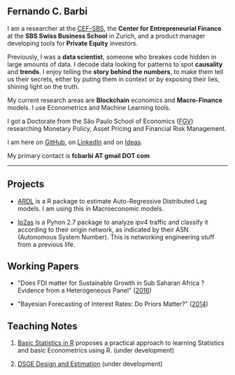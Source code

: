 
## Fernando C. Barbi

I am a researcher at the [CEF-SBS](https://www.sbs.edu/community/center-for-entrepreneurial-finance/), the **Center for Entrepreneurial Finance** at the **SBS Swiss Business School** in Zurich, and a product manager developing tools for **Private Equity** investors. 

Previously, I was a **data scientist**, someone who breakes code hidden in large amounts of data. I decode data looking for patterns to spot **causality** and **trends**. 
I enjoy telling the **story behind the numbers**, to make them tell us their secrets, 
either by puting them in context or by exposing their lies, shining light on the truth.

My current research areas are **Blockchain** economics and **Macro-Finance** models. I use Econometrics and Machine Learning tools.  

I got a Doctorate from the São Paulo School of Economics ([FGV](http://economics-sp.fgv.br/)) researching Monetary Policy, Asset Pricing and Financial Risk Management. 

I am here on [GitHub](https://github.com/fcbarbi), on [LinkedIn](https://www.linkedin.com/in/fcbarbi/) and on [Ideas](https://ideas.repec.org/f/pba724.html).

My primary contact is **fcbarbi AT gmail DOT com**

---

Projects 
--------

* [ARDL](https://github.com/fcbarbi/ardl/) is a R package to estimate Auto-Regressive Distributed Lag models. I am using this in Macroeconomic models.

* [Ip2as](https://github.com/fcbarbi/ip2as/) is a Pyhon 2.7 package to analyze ipv4 traffic and classify it according to their origin network, as indicated by their ASN (Autonomous System Number). This is networking engineering stuff from a previous life.

Working Papers 
--------------

* "Does FDI matter for Sustainable Growth in Sub Saharan Africa ? Evidence from a Heterogeneous Panel" ([2016](https://github.com/fcbarbi/research/blob/master/FDI_Sustainable_Growth_SSA_2016.pdf))

* "Bayesian Forecasting of Interest Rates: Do Priors Matter?" ([2014](https://github.com/fcbarbi/research/blob/master/Bayesian_forecasting_interest_rates_do_priors_matter.pdf))

Teaching Notes
--------------

1. [Basic Statistics in R](https://github.com/fcbarbi/statR/) proposes a practical approach to learning Statistics and basic Econometrics using R. (under development) 

2. [DSGE Design and Estimation](https://github.com/fcbarbi/dsge/) (under development) 
